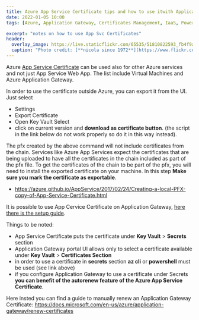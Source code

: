 ```yaml
---
title: Azure App Service Certificate tips and how to use itwith Application Gateway
date: 2022-01-05 10:00
tags: [Azure, Application Gateway, Certificates Management, IaaS, Powershell, az CLI, App Service Certificate]

excerpt: "notes on how to use App Svc Certificates"
header:
  overlay_image: https://live.staticflickr.com/65535/51810822593_fb4f9a7872_h.jpg
  caption: "Photo credit: [**nicola since 1972**](https://www.flickr.com/photos/15216811@N06/51811446245)"
---
```


Azure [App Service Certificate](https://portal.azure.com/#blade/HubsExtension/BrowseResource/resourceType/Microsoft.CertificateRegistration%2FcertificateOrders) can be used also for other Azure services and not just App Service Web App. The list include Virtual Machines and Azure Application Gateway.

In order to use the certificate outside Azure, you can export it from the UI.
Just select 
* Settings
* Export Certificate
* Open Key Vault Select
* click on current version and **download as certificate button**. (the script in the link below do not work properly so do it in this way instead).

The pfx created by the above command will not include certificates from the chain. Services like Azure App Services expect the certificates that are being uploaded to have all the certificates in the chain included as part of the pfx file. To get the certificates of the chain to be part of the pfx, you will need to install the exported certificate on your machine. In this step **Make sure you mark the certificate as exportable**.

  * https://azure.github.io/AppService/2017/02/24/Creating-a-local-PFX-copy-of-App-Service-Certificate.html

It is possible to use App Cervice Certificate on Application Gateway, [here there is the setup guide](https://docs.microsoft.com/en-us/azure/application-gateway/key-vault-certs#supported-certificates). 

Things to be noted:

* App Service Certificate puts the certificate under **Key Vault** > **Secrets** section
* Application Gateway portal UI allows only to select a certificate available under **Key Vault** > **Certificates Section**
* in order to use a certificate in **secrets** section **az cli** or **powershell** must be used (see link above)
* if you configure Application Gateway to use a certificate under Secrets **you can benefit of the autorenew feature of the Azure App Service Certificate**.

Here insted you can find a guide to manually renew an Application Gateway Certificate: https://docs.microsoft.com/en-us/azure/application-gateway/renew-certificates